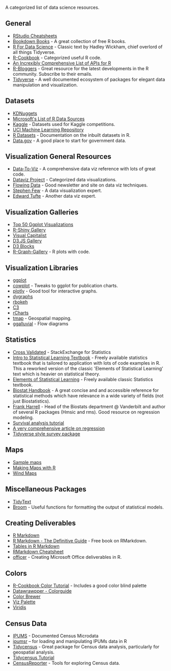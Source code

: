 A categorized list of data science resources. 

## General
* [RStudio Cheatsheets](https://www.rstudio.com/resources/cheatsheets/) 
* [Bookdown Books](https://bookdown.org/) - A great collection of free R books.
* [R For Data Science](http://r4ds.had.co.nz/index.html) - Classic text by Hadley Wickham, chief overlord of all things Tidyverse.
* [R-Cookbook](http://www.cookbook-r.com) - Categorized useful R code. 
* [An Increxibly Comprehensive List of APIs for R](https://github.com/ropensci/opendata/blob/master/README.md)
* [R-Bloggers](https://www.r-bloggers.com) - Great resource for the latest developments in the R community. Subscribe to their emails.
* [Tidyverse](https://www.tidyverse.org/index.html) - A well documented ecosystem of packages for elegant data manipulation and visualization. 

## Datasets
* [KDNuggets](https://www.kdnuggets.com/datasets/index.html)
* [Microsoft's List of R Data Sources](https://mran.microsoft.com/documents/data)
* [Kaggle](https://www.kaggle.com/datasets) - Datasets used for Kaggle competitions.
* [UCI Machine Learning Repository](http://archive.ics.uci.edu/ml)
* [R Datasets](http://stat.ethz.ch/R-manual/R-devel/library/datasets/html/00Index.html) - Documentation on the inbuilt datasets in R.
* [Data.gov](https://www.data.gov/) - A good place to start for government data.

## Visualization General Resources
* [Data-To-Viz](https://www.data-to-viz.com) - A comprehensive data viz reference with lots of great code.
* [Dataviz Project](http://datavizproject.com/) - Categorized data visualizations.
* [Flowing Data](http://flowingdata.com/) - Good newsletter and site on data viz techniques.
* [Stephen Few](http://www.perceptualedge.com/) - A data visualization expert.
* [Edward Tufte](https://www.edwardtufte.com/tufte/) - Another data viz expert.

## Visualization Galleries
* [Top 50 Ggplot Visualizations](http://r-statistics.co/Top50-Ggplot2-Visualizations-MasterList-R-Code.html)
* [R-Shiny Gallery](https://shiny.rstudio.com/gallery/)
* [Visual Capitalist](http://www.visualcapitalist.com/)
* [D3.JS Gallery](https://github.com/d3/d3/wiki/Gallery)
* [D3 Blocks](https://bl.ocks.org/)
* [R-Graph-Gallery](https://www.r-graph-gallery.com/) - R plots with code.

## Visualization Libraries
* [ggplot](https://ggplot2.tidyverse.org/index.html)
* [cowplot](https://cran.r-project.org/web/packages/cowplot/vignettes/introduction.html) - Tweaks to ggplot for publication charts.
* [plotly](https://plot.ly/r/) - Good tool for interactive graphs.
* [dygraphs](https://rstudio.github.io/dygraphs/)
* [rbokeh](http://hafen.github.io/rbokeh/)
* [C3](https://github.com/mrjoh3/c3)
* [rCharts](https://github.com/ramnathv/rCharts)
* [tmap](https://github.com/mtennekes/tmap) - Geospatial mapping.
* [ggalluvial](https://github.com/corybrunson/ggalluvial) - Flow diagrams

## Statistics
* [Cross Validated](https://stats.stackexchange.com/) - StackExchange for Statistics
* [Intro to Statistical Learning Textbook](http://www-bcf.usc.edu/~gareth/ISL/) - Freely available statistics textbook that is tailored to application with lots of code examples in R. This a reworked version of the classic 'Elements of Statistical Learning' text which is heavier on statistical theory.
* [Elements of Statistical Learning](https://web.stanford.edu/~hastie/ElemStatLearn/) - Freely available classic Statistics textbook.
* [Biostat Handbook](http://www.biostathandbook.com/) - A great concise and and accessible reference for statistical methods which have relevance in a wide variety of fields (not just Biostatistics).
* [Frank Harrell](http://www.fharrell.com/) - Head of the Biostats department @ Vanderbilt and author of several R packages (Hmsic and rms). Good resource on regression modeling.
* [Survival analysis tutorial](http://rpubs.com/sinhrks/plot_surv)
* [A very comprehensive article on regression](https://www.r-bloggers.com/15-types-of-regression-you-should-know/)
* [Tidyverse style survey package](https://cran.r-project.org/web/packages/srvyr/vignettes/srvyr-vs-survey.html)

## Maps
* [Sample maps](https://bhaskarvk.github.io/user2017.geodataviz/notebooks/02-Static-Maps.nb.html)
* [Making Maps with R](http://eriqande.github.io/rep-res-web/lectures/making-maps-with-R.html)
* [Wind Maps](http://www.hilltop-analytics.com/2018/08/football-wind-maps/)

## Miscellaneous Packages
* [TidyText](https://github.com/juliasilge/tidytext)
* [Broom](https://github.com/tidymodels/broom) - Useful functions for formatting the output of statistical models. 

## Creating Deliverables
* [R Markdown](https://rmarkdown.rstudio.com/)
* [R Markdown - The Definitive Guide](https://bookdown.org/yihui/rmarkdown/) - Free book on RMarkdown.
* [Tables in R Markdown](https://haozhu233.github.io/kableExtra/awesome_table_in_html.html)
* [RMarkdown Cheatsheet](https://github.com/adam-p/markdown-here/wiki/Markdown-Cheatsheet)
* [officer](https://davidgohel.github.io/officer/index.html) - Creating Microsoft Office deliverables in R.

## Colors
* [R-Cookbook Color Tutorial](http://www.cookbook-r.com/Graphs/Colors_(ggplot2)/) - Includes a good color blind palette
* [Datawrawpper - Colorguide](https://blog.datawrapper.de/colorguide/)
* [Color Brewer](http://colorbrewer2.org)
* [Viz Palette](http://projects.susielu.com/viz-palette?colors=%5B%22#1DABE6%22,%22#1C366A%22,%22#C3CED0%22,%22#E43034%22,%22#FC4E51%22,%22#AF060F%22%5D&backgroundColor=%22white%22&fontColor=%22black%22)
* [Viridis](https://cran.r-project.org/web/packages/viridis/vignettes/intro-to-viridis.html#gallery)

## Census Data
* [IPUMS](https://usa.ipums.org/) - Documented Census Microdata
* [ipumsr](https://cran.r-project.org/web/packages/ipumsr/vignettes/ipums.html) – for loading and manipulating IPUMs data in R
* [Tidycensus](https://walkerke.github.io/tidycensus/) - Great package for Census data analysis, particularly for geospatial analysis.
* [Tidycensus Tutorial](https://www.mytinyshinys.com/2017/06/30/tidycensus/)
* [CensusReporter](https://censusreporter.org/) - Tools for exploring Census data.
